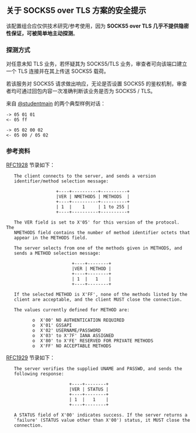 ## 关于 SOCKS5 over TLS 方案的安全提示

该配置组合应仅供技术研究/参考使用，因为 **SOCKS5 over TLS 几乎不提供隐密性保证，可被简单地主动探测**。

### 探测方式
对任意未知 TLS 业务，若怀疑其为 SOCKS5/TLS 业务，审查者可向该端口建立一个 TLS 连接并在其上传送 SOCKS5 载荷。

若该服务对 SOCKS5 请求做出响应，无论是否设置 SOCKS5 的鉴权机制，审查者均可通过回包内容一次准确判断该业务是否为 SOCKS5 / TLS。

来自 [@studentmain](https://github.com/studentmain) 的两个典型样例对话：

```
-> 05 01 01
<- 05 ff
```

```
-> 05 02 00 02
<- 05 00 / 05 02
```

### 参考资料
[RFC1928](https://tools.ietf.org/html/rfc1928) 节录如下：
```
   The client connects to the server, and sends a version
   identifier/method selection message:

                   +----+----------+----------+
                   |VER | NMETHODS | METHODS  |
                   +----+----------+----------+
                   | 1  |    1     | 1 to 255 |
                   +----+----------+----------+

   The VER field is set to X'05' for this version of the protocol.  The
   NMETHODS field contains the number of method identifier octets that
   appear in the METHODS field.

   The server selects from one of the methods given in METHODS, and
   sends a METHOD selection message:

                         +----+--------+
                         |VER | METHOD |
                         +----+--------+
                         | 1  |   1    |
                         +----+--------+

   If the selected METHOD is X'FF', none of the methods listed by the
   client are acceptable, and the client MUST close the connection.

   The values currently defined for METHOD are:

          o  X'00' NO AUTHENTICATION REQUIRED
          o  X'01' GSSAPI
          o  X'02' USERNAME/PASSWORD
          o  X'03' to X'7F' IANA ASSIGNED
          o  X'80' to X'FE' RESERVED FOR PRIVATE METHODS
          o  X'FF' NO ACCEPTABLE METHODS

```

[RFC1929](https://tools.ietf.org/html/rfc1929) 节录如下：

```
   The server verifies the supplied UNAME and PASSWD, and sends the
   following response:

                        +----+--------+
                        |VER | STATUS |
                        +----+--------+
                        | 1  |   1    |
                        +----+--------+

   A STATUS field of X'00' indicates success. If the server returns a
   `failure' (STATUS value other than X'00') status, it MUST close the
   connection.
```
